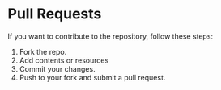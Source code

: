 # Pull Requests
If you want to contribute to the repository, follow these steps:

1. Fork the repo.
2. Add contents or resources
3. Commit your changes.
4. Push to your fork and submit a pull request.
